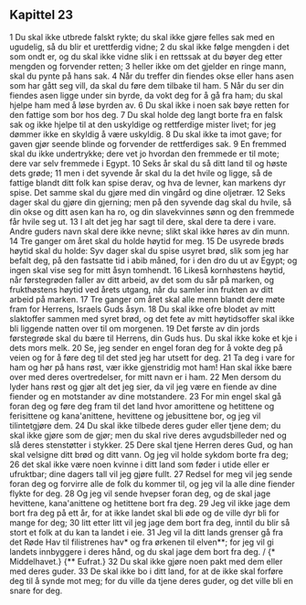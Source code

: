 ## Kapittel 23

1 Du skal ikke utbrede falskt rykte; du skal ikke gjøre felles sak med en ugudelig, så du blir et urettferdig vidne;
2 du skal ikke følge mengden i det som ondt er, og du skal ikke vidne slik i en rettssak at du bøyer deg etter mengden og forvender retten;
3 heller ikke om det gjelder en ringe mann, skal du pynte på hans sak.
4 Når du treffer din fiendes okse eller hans asen som har gått seg vill, da skal du føre dem tilbake til ham.
5 Når du ser din fiendes asen ligge under sin byrde, da vokt deg for å gå fra ham; du skal hjelpe ham med å løse byrden av.
6 Du skal ikke i noen sak bøye retten for den fattige som bor hos deg.
7 Du skal holde deg langt borte fra en falsk sak og ikke hjelpe til at den uskyldige og rettferdige mister livet; for jeg dømmer ikke en skyldig å være uskyldig.
8 Du skal ikke ta imot gave; for gaven gjør seende blinde og forvender de rettferdiges sak.
9 En fremmed skal du ikke undertrykke; dere vet jo hvordan den fremmede er til mote; dere var selv fremmede i Egypt.
10 Seks år skal du så ditt land til og høste dets grøde;
11 men i det syvende år skal du la det hvile og ligge, så de fattige blandt ditt folk kan spise derav, og hva de levner, kan markens dyr spise. Det samme skal du gjøre med din vingård og dine oljetrær.
12 Seks dager skal du gjøre din gjerning; men på den syvende dag skal du hvile, så din okse og ditt asen kan ha ro, og din slavekvinnes sønn og den fremmede får hvile seg ut.
13 I alt det jeg har sagt til dere, skal dere ta dere i vare. Andre guders navn skal dere ikke nevne; slikt skal ikke høres av din munn.
14 Tre ganger om året skal du holde høytid for meg.
15 De usyrede brøds høytid skal du holde: Syv dager skal du spise usyret brød, slik som jeg har befalt deg, på den fastsatte tid i abib måned, for i den dro du ut av Egypt; og ingen skal vise seg for mitt åsyn tomhendt.
16 Likeså kornhøstens høytid, når førstegrøden faller av ditt arbeid, av det som du sår på marken, og frukthøstens høytid ved årets utgang, når du samler inn frukten av ditt arbeid på marken.
17 Tre ganger om året skal alle menn blandt dere møte fram for Herrens, Israels Guds åsyn.
18 Du skal ikke ofre blodet av mitt slaktoffer sammen med syret brød, og det fete av mitt høytidsoffer skal ikke bli liggende natten over til om morgenen.
19 Det første av din jords førstegrøde skal du bære til Herrens, din Guds hus. Du skal ikke koke et kje i dets mors melk.
20 Se, jeg sender en engel foran deg for å vokte deg på veien og for å føre deg til det sted jeg har utsett for deg.
21 Ta deg i vare for ham og hør på hans røst, vær ikke gjenstridig mot ham! Han skal ikke bære over med deres overtredelser, for mitt navn er i ham.
22 Men dersom du lyder hans røst og gjør alt det jeg sier, da vil jeg være en fiende av dine fiender og en motstander av dine motstandere.
23 For min engel skal gå foran deg og føre deg fram til det land hvor amorittene og hetittene og ferisittene og kana'anittene, hevittene og jebusittene bor, og jeg vil tilintetgjøre dem.
24 Du skal ikke tilbede deres guder eller tjene dem; du skal ikke gjøre som de gjør; men du skal rive deres avgudsbilleder ned og slå deres stenstøtter i stykker.
25 Dere skal tjene Herren deres Gud, og han skal velsigne ditt brød og ditt vann. Og jeg vil holde sykdom borte fra deg;
26 det skal ikke være noen kvinne i ditt land som føder i utide eller er ufruktbar; dine dagers tall vil jeg gjøre fullt.
27 Redsel for meg vil jeg sende foran deg og forvirre alle de folk du kommer til, og jeg vil la alle dine fiender flykte for deg.
28 Og jeg vil sende hvepser foran deg, og de skal jage hevittene, kana'anittene og hetittene bort fra deg.
29 Jeg vil ikke jage dem bort fra deg på ett år, for at ikke landet skal bli øde og de ville dyr bli for mange for deg;
30 litt etter litt vil jeg jage dem bort fra deg, inntil du blir så stort et folk at du kan ta landet i eie.
31 Jeg vil la ditt lands grenser gå fra det Røde Hav til filistrenes hav* og fra ørkenen til elven**; for jeg vil gi landets innbyggere i deres hånd, og du skal jage dem bort fra deg. / {* Middelhavet.} {** Eufrat.}
32 Du skal ikke gjøre noen pakt med dem eller med deres guder.
33 De skal ikke bo i ditt land, for at de ikke skal forføre deg til å synde mot meg; for du ville da tjene deres guder, og det ville bli en snare for deg.

